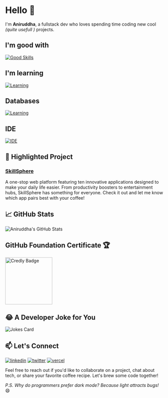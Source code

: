 # Hello 👋
I'm **Aniruddha**, a fullstack dev who loves spending time coding new cool *(quite usefull )* projects.

## I'm good with
[![Good Skills](https://skillicons.dev/icons?i=typescript,nextjs,react,tailwind,astro,vite,postman,py,js,css,bootstrap,cpp,figma,github,nodejs,matlab)](https://github.com/AniruddhaAdak)

## I'm learning
[![Learning](https://skillicons.dev/icons?i=vue,nuxtjs,opencv,rust,unity,tensorflow,ruby)](https://github.com/AniruddhaAdak)

## Databases
[![Learning](https://skillicons.dev/icons?i=postgres,mongodb,redis,sequelize)](https://github.com/AniruddhaAdak)

## IDE
[![IDE](https://skillicons.dev/icons?i=vscode,replit)](https://github.com/AniruddhaAdak)


## 🌟 Highlighted Project

### [SkillSphere](https://fueler.io/aniruddha.adak/skillsphere)

A one-stop web platform featuring ten innovative applications designed to make your daily life easier. From productivity boosters to entertainment hubs, SkillSphere has something for everyone. Check it out and let me know which app pairs best with your coffee!

## 📈 GitHub Stats

![Aniruddha's GitHub Stats](https://github-readme-stats.vercel.app/api?username=aniruddhaadak&show_icons=true&theme=radical)

## GitHub Foundation Certificate 🏆

<a href="https://www.credly.com/badges/89c05519-b342-407d-ba11-ecc5c6d7cba3">
  <img src="https://images.credly.com/size/680x680/images/024d0122-724d-4c5a-bd83-cfe3c4b7a073/image.png" alt="Credly Badge" width="150" height="150">
</a>

## 😂 A Developer Joke for You

![Jokes Card](https://readme-jokes.vercel.app/api)

## 📫 Let's Connect

[![linkedin](https://skillicons.dev/icons?i=linkedin)](https://www.linkedin.com/in/aniruddha-adak)
[![twitter](https://skillicons.dev/icons?i=twitter)](https://twitter.com/aniruddhadak)
[![vercel](https://skillicons.dev/icons?i=vercel)](https://aniruddha-adak.vercel.app)


Feel free to reach out if you'd like to collaborate on a project, chat about tech, or share your favorite coffee recipe. Let's brew some code together!

*P.S. Why do programmers prefer dark mode? Because light attracts bugs!* 😄
